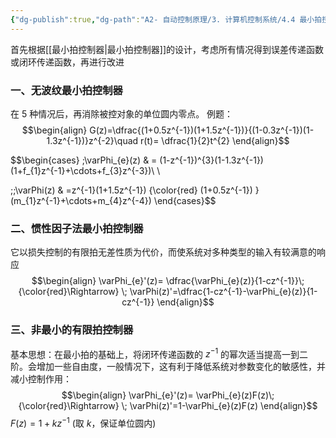 ```yaml
---
{"dg-publish":true,"dg-path":"A2- 自动控制原理/3. 计算机控制系统/4.4 最小拍控制器的改进.md","permalink":"/A2- 自动控制原理/3. 计算机控制系统/4.4 最小拍控制器的改进/","dgPassFrontmatter":true,"noteIcon":"","created":"2025-04-15T09:36:55.000+08:00","updated":"2025-04-24T22:12:11.882+08:00"}
---
```



首先根据[[最小拍控制器\|最小拍控制器]]的设计，考虑所有情况得到误差传递函数或闭环传递函数，再进行改进
### 一、无波纹最小拍控制器
在 5 种情况后，再消除被控对象的单位圆内零点。
例题：
$$\begin{align}
G(z)=\dfrac{(1+0.5z^{-1})(1+1.5z^{-1})}{(1-0.3z^{-1})(1-1.3z^{-1})}z^{-2}\quad r(t)= \dfrac{1}{2}t^{2}
\end{align}$$

$$\begin{cases}
\;\varPhi_{e}(z) & = (1-z^{-1})^{3}(1-1.3z^{-1}) (1+f_{1}z^{-1}+\cdots+f_{3}z^{-3})\\ \\

\;\;\varPhi(z) & =z^{-1}(1+1.5z^{-1}) {\color{red}  (1+0.5z^{-1}) } (m_{1}z^{-1}+\cdots+m_{4}z^{-4})
\end{cases}$$

### 二、惯性因子法最小拍控制器
它以损失控制的有限拍无差性质为代价，而使系统对多种类型的输入有较满意的响应
$$\begin{align}
\varPhi_{e}'(z)= \dfrac{\varPhi_{e}(z)}{1-cz^{-1}}\; {\color{red}\Rightarrow} \; \varPhi(z)'=\dfrac{1-cz^{-1}-\varPhi_{e}(z)}{1-cz^{-1}}
\end{align}$$

### 三、非最小的有限拍控制器
基本思想：在最小拍的基础上，将闭环传递函数的 $z^{-1}$ 的幂次适当提高一到二阶。会增加一些自由度，一般情况下，这有利于降低系统对参数变化的敏感性，并减小控制作用：
$$\begin{align}
\varPhi_{e}'(z)= \varPhi_{e}(z)F(z)\; {\color{red}\Rightarrow} \; \varPhi(z)'=1-\varPhi_{e}(z)F(z)
\end{align}$$
$F(z)=1+kz^{-1}$  (取 $k$，保证单位圆内)

